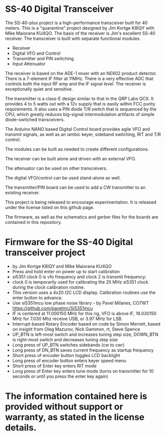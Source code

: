 # SS-40 Digital Transceiver
The SS-40-plus project is a high-performance transceiver built for 40 meters.
This is a "quarantine" project designed by Jim Kortge K8IQY with Mike Maiorana KU4QO.
The basis of the receiver is Jim's excellent SS-40 receiver. 
The transceiver is built with separate functional modules. 
* Receiver
* Digital VFO and Control
* Transmitter and PIN switching
* Input Attenuator

The receiver is based on the ADE-1 mixer with an NE602 product detector. There is a 7-element IF filter at 11MHz. 
There is a very effective AGC that controls both the input RF amp and the IF signal level. The receiver is exceptionally quiet and sensitive.

The transmitter is a class-E design similar to that in the QRP Labs QCX. It provides 4 to 5 watts out with a 12v supply that is easily within FCC purity requirements. It also uses a PIN diode T/R switch that is sequenced by the CPU, which greatly reduces big-signal intermodulation artifacts of simple diode-switched transceivers.

The Arduino NANO based Digital Control board provides agile VFO and transmit signals, as well as an iambic keyer, sideband switching, RIT and T/R control.

The modules can be built as needed to create different configurations.

The receiver can be built alone and driven with an external VFO.

The attenuator can be used on other transceivers.

The digital VFO/control can be used stand-alone as well.

The transmitter/PIN board can be used to add a CW transmitter to an existing receiver.

This project is being released to encourage experimentation. It is released under the license listed on this github page. 

The firmware, as well as the schematics and gerber files for the boards are contained in this repository.

# Firmware for the SS-40 Digital transceiver project
* by Jim Kortge K8IQY and Mike Maiorana KU4QO
* Press and hold enter on power up to start calibration
* si5351 clock 0 is vfo frequency and clock 2 is transmit frequency;  
* clock 0 is temporarily used for calibrating the 25 MHz si5351 clock during the clock calibration routine.
* This version uses a 4x20 I2C LCD display.  Calibration routines use the enter button to advance.
* Use si5351mcu low phase noise library - by Pavel Milanes, CO7WT https://github.com/pavelmc/Si5351mcu
* IF is centered at 11.000150 MHz for this rig, VFO is above IF, 18.030150 MHz for 7.030 Mhz receive USB, or 3.97 MHz for LSB.
* Interrupt-based Rotary Encoder based on code by Simon Merrett, based on insight from Oleg Mazurov, Nick Gammon, rt, Steve Spence
* UP_BTN is left-most switch and increases tuning step size, DOWN_BTN is right-most switch and decreases tuning step size
* Long press of UP_BTN switches sidebands (cw to cwr)
* Long press of DN_BTN saves current frequency as startup frequency
* Short press of encoder button toggles LCD backlight
* Long press of encoder button enters keyer speed menu
* Short press of Enter key enters RIT mode
* Long press of Enter key enters tune mode (turns on transmitter for 10 seconds or until you press the enter key again)              

# The information contained here is provided without support or warranty, as stated in the license details.
